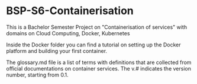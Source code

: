 # BSP-S6-Containerisation
This is a Bachelor Semester Project on "Containerisation of services" with domains on Cloud Computing, Docker, Kubernetes

Inside the Docker folder you can find a tutorial on setting up the Docker platform and building your first container. 

The glossary.md file is a list of terms with definitions that are collected from official documentations on container services. The v.# indicates the version number, starting from 0.1.
